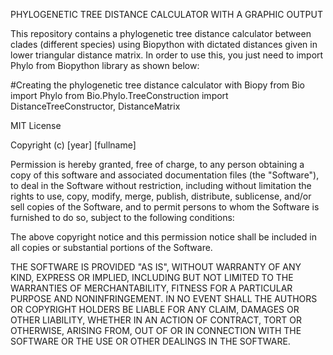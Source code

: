 PHYLOGENETIC TREE DISTANCE CALCULATOR WITH A GRAPHIC OUTPUT                

This repository contains a phylogenetic tree distance calculator between clades (different species) using Biopython with dictated distances given in lower triangular distance matrix.
In order to use this, you just need to import Phylo from Biopython library as shown below: 

#Creating the phylogenetic tree distance calculator with Biopy
from Bio import Phylo
from Bio.Phylo.TreeConstruction import DistanceTreeConstructor, DistanceMatrix


MIT License

Copyright (c) [year] [fullname]

Permission is hereby granted, free of charge, to any person obtaining a copy
of this software and associated documentation files (the "Software"), to deal
in the Software without restriction, including without limitation the rights
to use, copy, modify, merge, publish, distribute, sublicense, and/or sell
copies of the Software, and to permit persons to whom the Software is
furnished to do so, subject to the following conditions:

The above copyright notice and this permission notice shall be included in all
copies or substantial portions of the Software.

THE SOFTWARE IS PROVIDED "AS IS", WITHOUT WARRANTY OF ANY KIND, EXPRESS OR
IMPLIED, INCLUDING BUT NOT LIMITED TO THE WARRANTIES OF MERCHANTABILITY,
FITNESS FOR A PARTICULAR PURPOSE AND NONINFRINGEMENT. IN NO EVENT SHALL THE
AUTHORS OR COPYRIGHT HOLDERS BE LIABLE FOR ANY CLAIM, DAMAGES OR OTHER
LIABILITY, WHETHER IN AN ACTION OF CONTRACT, TORT OR OTHERWISE, ARISING FROM,
OUT OF OR IN CONNECTION WITH THE SOFTWARE OR THE USE OR OTHER DEALINGS IN THE
SOFTWARE.
